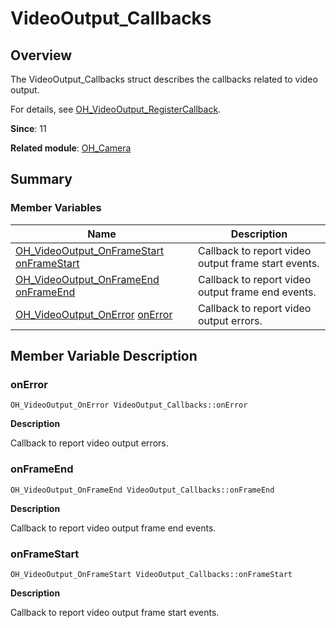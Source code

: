 # VideoOutput_Callbacks


## Overview

The VideoOutput_Callbacks struct describes the callbacks related to video output.

For details, see [OH_VideoOutput_RegisterCallback](_o_h___camera.md#oh_videooutput_registercallback).

**Since**: 11

**Related module**: [OH_Camera](_o_h___camera.md)


## Summary


### Member Variables

| Name| Description| 
| -------- | -------- |
| [OH_VideoOutput_OnFrameStart](_o_h___camera.md#oh_videooutput_onframestart) [onFrameStart](#onframestart) | Callback to report video output frame start events.| 
| [OH_VideoOutput_OnFrameEnd](_o_h___camera.md#oh_videooutput_onframeend) [onFrameEnd](#onframeend) | Callback to report video output frame end events.| 
| [OH_VideoOutput_OnError](_o_h___camera.md#oh_videooutput_onerror) [onError](#onerror) | Callback to report video output errors.| 


## Member Variable Description


### onError

```
OH_VideoOutput_OnError VideoOutput_Callbacks::onError
```

**Description**

Callback to report video output errors.


### onFrameEnd

```
OH_VideoOutput_OnFrameEnd VideoOutput_Callbacks::onFrameEnd
```

**Description**

Callback to report video output frame end events.


### onFrameStart

```
OH_VideoOutput_OnFrameStart VideoOutput_Callbacks::onFrameStart
```

**Description**

Callback to report video output frame start events.
